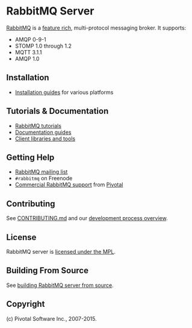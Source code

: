 # RabbitMQ Server

[RabbitMQ](http://rabbitmq.com) is a [feature rich](http://www.rabbitmq.com/features.html), multi-protocol messaging broker. It supports:

 * AMQP 0-9-1
 * STOMP 1.0 through 1.2
 * MQTT 3.1.1
 * AMQP 1.0


## Installation

 * [Installation guides](http://www.rabbitmq.com/download.html) for various platforms


## Tutorials & Documentation

 * [RabbitMQ tutorials](http://www.rabbitmq.com/getstarted.html)
 * [Documentation guides](http://www.rabbitmq.com/documentation.html)
 * [Client libraries and tools](http://www.rabbitmq.com/devtools.html)

## Getting Help

 * [RabbitMQ mailing list](https://groups.google.com/forum/#!forum/rabbitmq-users)
 * `#rabbitmq` on Freenode
 * [Commercial RabbitMQ support](http://www.rabbitmq.com/services.html) from [Pivotal](http://pivotal.io)


## Contributing

See [CONTRIBUTING.md](./CONTRIBUTING.md) and our [development process overview](http://www.rabbitmq.com/github.html).


## License

RabbitMQ server is [licensed under the MPL](LICENSE-MPL-RabbitMQ).


## Building From Source

See [building RabbitMQ server from source](http://www.rabbitmq.com/build-server.html).


## Copyright

(c) Pivotal Software Inc., 2007-2015.
